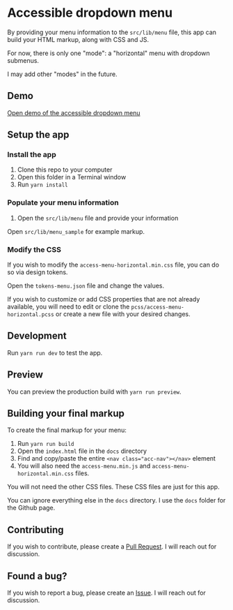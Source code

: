 # Accessible dropdown menu

By providing your menu information to the `src/lib/menu` file, this app can build your HTML markup, along with CSS and JS.

For now, there is only one "mode": a "horizontal" menu with dropdown submenus.

I may add other "modes" in the future.

## Demo

[Open demo of the accessible dropdown menu](https://bamadesigner.github.io/accessible-dropdown-menu/)

## Setup the app

### Install the app

1. Clone this repo to your computer
2. Open this folder in a Terminal window
3. Run `yarn install`

### Populate your menu information

1. Open the `src/lib/menu` file and provide your information

Open `src/lib/menu_sample` for example markup.

### Modify the CSS

If you wish to modify the `access-menu-horizontal.min.css` file, you can do so via design tokens.

Open the `tokens-menu.json` file and change the values.

If you wish to customize or add CSS properties that are not already available, you will need to edit or clone the `pcss/access-menu-horizontal.pcss` or create a new file with your desired changes.

## Development

Run `yarn run dev` to test the app.

## Preview

You can preview the production build with `yarn run preview`.

## Building your final markup

To create the final markup for your menu:

1. Run `yarn run build`
2. Open the `index.html` file in the `docs` directory
3. Find and copy/paste the entire `<nav class="acc-nav"></nav>` element
4. You will also need the `access-menu.min.js` and `access-menu-horizontal.min.css` files.

You will not need the other CSS files. These CSS files are just for this app.

You can ignore everything else in the `docs` directory. I use the `docs` folder for the Github page.

## Contributing

If you wish to contribute, please create a [Pull Request](/pulls). I will reach out for discussion.

## Found a bug?

If you wish to report a bug, please create an [Issue](/issues). I will reach out for discussion.
